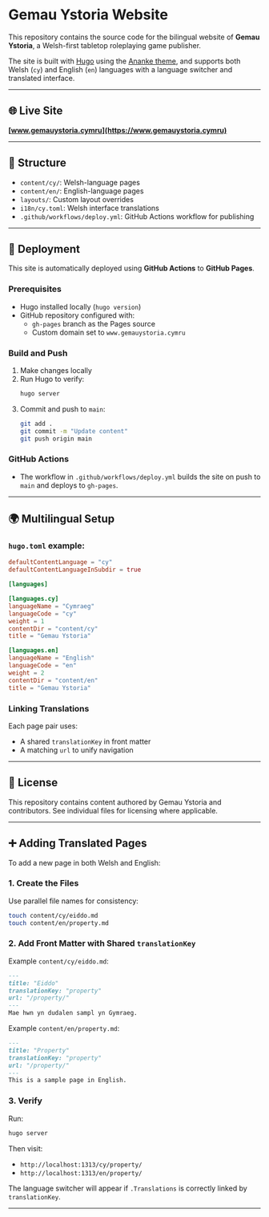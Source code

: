 
# Gemau Ystoria Website

This repository contains the source code for the bilingual website of **Gemau Ystoria**, a Welsh-first tabletop roleplaying game publisher.

The site is built with [Hugo](https://gohugo.io/) using the [Ananke theme](https://github.com/theNewDynamic/gohugo-theme-ananke), and supports both Welsh (`cy`) and English (`en`) languages with a language switcher and translated interface.

---

## 🌐 Live Site

**[www.gemauystoria.cymru](https://www.gemauystoria.cymru)**

---

## 📁 Structure

- `content/cy/`: Welsh-language pages
- `content/en/`: English-language pages
- `layouts/`: Custom layout overrides
- `i18n/cy.toml`: Welsh interface translations
- `.github/workflows/deploy.yml`: GitHub Actions workflow for publishing

---

## 🚀 Deployment

This site is automatically deployed using **GitHub Actions** to **GitHub Pages**.

### Prerequisites

- Hugo installed locally (`hugo version`)
- GitHub repository configured with:
  - `gh-pages` branch as the Pages source
  - Custom domain set to `www.gemauystoria.cymru`

### Build and Push

1. Make changes locally
2. Run Hugo to verify:
   ```bash
   hugo server
   ```
3. Commit and push to `main`:
   ```bash
   git add .
   git commit -m "Update content"
   git push origin main
   ```

### GitHub Actions

- The workflow in `.github/workflows/deploy.yml` builds the site on push to `main` and deploys to `gh-pages`.

---

## 🌍 Multilingual Setup

### `hugo.toml` example:

```toml
defaultContentLanguage = "cy"
defaultContentLanguageInSubdir = true

[languages]

[languages.cy]
languageName = "Cymraeg"
languageCode = "cy"
weight = 1
contentDir = "content/cy"
title = "Gemau Ystoria"

[languages.en]
languageName = "English"
languageCode = "en"
weight = 2
contentDir = "content/en"
title = "Gemau Ystoria"
```

### Linking Translations

Each page pair uses:

- A shared `translationKey` in front matter
- A matching `url` to unify navigation

---

## 📄 License

This repository contains content authored by Gemau Ystoria and contributors. See individual files for licensing where applicable.


---

## ➕ Adding Translated Pages

To add a new page in both Welsh and English:

### 1. Create the Files

Use parallel file names for consistency:

```bash
touch content/cy/eiddo.md
touch content/en/property.md
```

### 2. Add Front Matter with Shared `translationKey`

Example `content/cy/eiddo.md`:

```markdown
---
title: "Eiddo"
translationKey: "property"
url: "/property/"
---
Mae hwn yn dudalen sampl yn Gymraeg.
```

Example `content/en/property.md`:

```markdown
---
title: "Property"
translationKey: "property"
url: "/property/"
---
This is a sample page in English.
```

### 3. Verify

Run:

```bash
hugo server
```

Then visit:

- `http://localhost:1313/cy/property/`
- `http://localhost:1313/en/property/`

The language switcher will appear if `.Translations` is correctly linked by `translationKey`.

---

